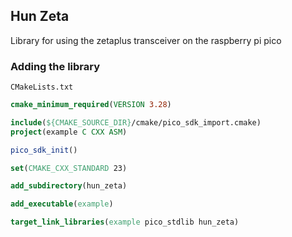 ## Hun Zeta

Library for using the zetaplus transceiver on the raspberry pi pico

### Adding the library 
`CMakeLists.txt`
```cmake
cmake_minimum_required(VERSION 3.28)

include(${CMAKE_SOURCE_DIR}/cmake/pico_sdk_import.cmake)
project(example C CXX ASM)

pico_sdk_init()

set(CMAKE_CXX_STANDARD 23)

add_subdirectory(hun_zeta)

add_executable(example)

target_link_libraries(example pico_stdlib hun_zeta)
```
